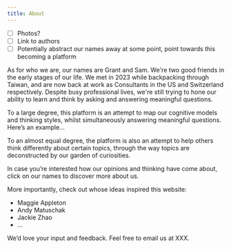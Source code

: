 ```yaml
---
title: About
---
```

- [ ] Photos?
- [ ] Link to authors
- [ ] Potentially abstract our names away at some point, point towards this becoming a platform

As for who we are, our names are Grant and Sam. We're two good friends in the early stages of our life. We met in 2023 while backpacking through Taiwan, and are now back at work as Consultants in the US and Switzerland respectively. Despite busy professional lives, we're still trying to hone our ability to learn and think by asking and answering meaningful questions.

To a large degree, this platform is an attempt to map our cognitive models and thinking styles, whilst simultaneously answering meaningful questions. Here’s an example...

To an almost equal degree, the platform is also an attempt to help others think differently about certain topics, through the way topics are deconstructed by our garden of curiosities.

In case you’re interested how our opinions and thinking have come about, click on our names to discover more about us.

More importantly, check out whose ideas inspired this website:

- Maggie Appleton
- Andy Matuschak
- Jackie Zhao
- …

We’d love your input and feedback. Feel free to email us at XXX.

